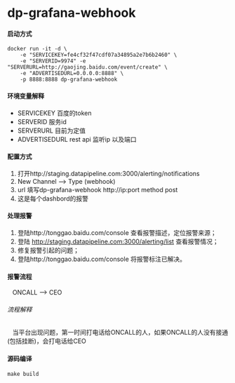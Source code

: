 # dp-grafana-webhook

#### 启动方式  
    docker run -it -d \
        -e "SERVICEKEY=fe4cf32f47cdf07a34895a2e7b6b2460" \
        -e "SERVERID=9974" -e "SERVERURL=http://gaojing.baidu.com/event/create" \
        -e "ADVERTISEDURL=0.0.0.0:8888" \
        -p 8888:8888 dp-grafana-webhook

#### 环境变量解释
- SERVICEKEY  百度的token
- SERVERID    服务id
- SERVERURL   目前为定值
- ADVERTISEDURL  rest api 监听ip 以及端口


#### 配置方式
1. 打开http://staging.datapipeline.com:3000/alerting/notifications
2. New Channel  -->  Type (webhook) 
3. url 填写dp-grafana-webhook http://ip:port  method post
4. 这是每个dashbord的报警


#### 处理报警
1. 登陆http://tonggao.baidu.com/console 查看报警描述，定位报警来源；
2. 登陆 http://staging.datapipeline.com:3000/alerting/list 查看报警情况；
3. 修复报警引起的问题；
4. 登陆http://tonggao.baidu.com/console 将报警标注已解决。


#### 报警流程
    ONCALL  -->  CEO
###### 流程解释
    当平台出现问题，第一时间打电话给ONCALL的人，如果ONCALL的人没有接通(包括挂断)，会打电话给CEO

#### 源码编译
    make build
